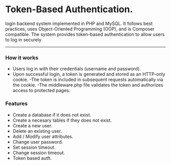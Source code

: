 # Token-Based Authentication.
login backend system implemented in PHP and MySQL. It follows best practices, uses Object-Oriented Programming (OOP), and is Composer compatible. The system provides token-based authentication to allow users to log in securely

----

### How it works
- Users log in with their credentials (username and password).
- Upon successful login, a token is generated and stored as an HTTP-only cookie.
 -The token is included in subsequent requests automatically via the cookie.
 -The middleware.php file validates the token and authorizes access to protected pages.

 ### Features
- Create a database if it does not exist.
- Create a necesary tables if they does not exist.
- Create a new user.
- Delete an existing user.
- Add / Modify user attributes.
- Change user password.
- Set session timeout.
- Change session timeout.
- Token based auth.